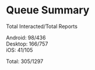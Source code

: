 # Queue Summary

Total Interacted/Total Reports

Android: 98/436  
Desktop: 166/757  
iOS: 41/105

Total: 305/1297
